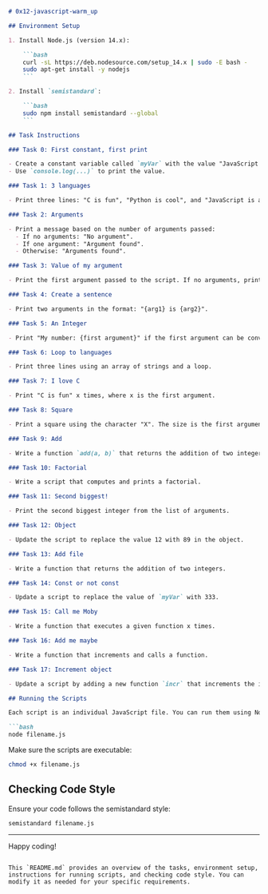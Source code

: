 ```markdown
# 0x12-javascript-warm_up

## Environment Setup

1. Install Node.js (version 14.x):

    ```bash
    curl -sL https://deb.nodesource.com/setup_14.x | sudo -E bash -
    sudo apt-get install -y nodejs
    ```

2. Install `semistandard`:

    ```bash
    sudo npm install semistandard --global
    ```

## Task Instructions

### Task 0: First constant, first print

- Create a constant variable called `myVar` with the value "JavaScript is amazing".
- Use `console.log(...)` to print the value.

### Task 1: 3 languages

- Print three lines: "C is fun", "Python is cool", and "JavaScript is amazing".

### Task 2: Arguments

- Print a message based on the number of arguments passed:
  - If no arguments: "No argument".
  - If one argument: "Argument found".
  - Otherwise: "Arguments found".

### Task 3: Value of my argument

- Print the first argument passed to the script. If no arguments, print "No argument".

### Task 4: Create a sentence

- Print two arguments in the format: "{arg1} is {arg2}".

### Task 5: An Integer

- Print "My number: {first argument}" if the first argument can be converted to an integer.

### Task 6: Loop to languages

- Print three lines using an array of strings and a loop.

### Task 7: I love C

- Print "C is fun" x times, where x is the first argument.

### Task 8: Square

- Print a square using the character "X". The size is the first argument.

### Task 9: Add

- Write a function `add(a, b)` that returns the addition of two integers.

### Task 10: Factorial

- Write a script that computes and prints a factorial.

### Task 11: Second biggest!

- Print the second biggest integer from the list of arguments.

### Task 12: Object

- Update the script to replace the value 12 with 89 in the object.

### Task 13: Add file

- Write a function that returns the addition of two integers.

### Task 14: Const or not const

- Update a script to replace the value of `myVar` with 333.

### Task 15: Call me Moby

- Write a function that executes a given function x times.

### Task 16: Add me maybe

- Write a function that increments and calls a function.

### Task 17: Increment object

- Update a script by adding a new function `incr` that increments the integer value.

## Running the Scripts

Each script is an individual JavaScript file. You can run them using Node.js:

```bash
node filename.js
```

Make sure the scripts are executable:

```bash
chmod +x filename.js
```

## Checking Code Style

Ensure your code follows the semistandard style:

```bash
semistandard filename.js
```

---

Happy coding!
```

This `README.md` provides an overview of the tasks, environment setup, instructions for running scripts, and checking code style. You can modify it as needed for your specific requirements.
